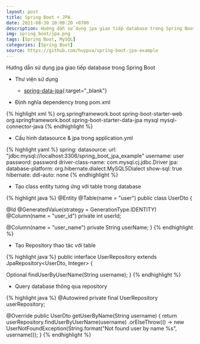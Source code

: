 ```yaml
---
layout: post
title: Spring Boot + JPA
date: 2021-08-30 10:00:20 +0700
description: Hướng dẫn sử dụng jpa giao tiếp database trong Spring Boot
img: spring_boot/jpa.png
tags: [Spring Boot, MySQL]
categories: [Spring Boot]
source: https://github.com/huypva/spring-boot-jpa-example
---
```


Hướng dẫn sử dụng jpa giao tiếp database trong Spring Boot

- Thư viện sử dụng  
  - [spring-data-jpa](https://spring.io/projects/spring-data-jpa){:target="_blank"}

- Định nghĩa dependency trong pom.xml

{% highlight xml %}
<dependencies>
    <!--spring mvc, rest-->
    <dependency>
        <groupId>org.springframework.boot</groupId>
        <artifactId>spring-boot-starter-web</artifactId>
    </dependency>
    <!--spring data jpa-->
    <dependency>
        <groupId>org.springframework.boot</groupId>
        <artifactId>spring-boot-starter-data-jpa</artifactId>
    </dependency>
    <!--mysql connector java-->
    <dependency>
        <groupId>mysql</groupId>
        <artifactId>mysql-connector-java</artifactId>
    </dependency>
</dependencies>
{% endhighlight %}

- Cấu hình datasource & jpa trong application.yml

{% highlight yaml %}
spring:
    datasource:
        url: "jdbc:mysql://localhost:3306/spring_boot_jpa_example"
        username: user
        password: password
        driver-class-name: com.mysql.cj.jdbc.Driver
    jpa:
        database-platform: org.hibernate.dialect.MySQL5Dialect
        show-sql: true
        hibernate:
          ddl-auto: none
{% endhighlight %} 

- Tạo class entity tương ứng với table trong database

{% highlight java %}
@Entity
@Table(name = "user")
public class UserDto {

  @Id
  @GeneratedValue(strategy = GenerationType.IDENTITY)
  @Column(name = "user_id")
  private int userId;

  @Column(name = "user_name")
  private String userName;
}
{% endhighlight %} 

- Tạo Repository thao tác với table

{% highlight java %}
public interface UserRepository extends JpaRepository<UserDto, Integer> {

  Optional<UserDto> findUserByUserName(String username);
}
{% endhighlight %}

- Query database thông qua repository

{% highlight java %}
  @Autowired
  private final UserRepository userRepository;
  
  @Override
  public UserDto getUserByName(String username) {
      return userRepository.findUserByUserName(username)
          .orElseThrow(() -> new UserNotFoundException(String.format("Not found user by name %s", username)));
  }
{% endhighlight %}